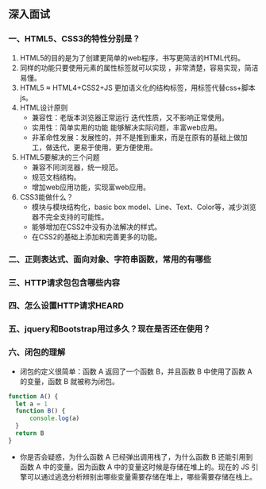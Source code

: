  ## 深入面试
 ### 一、HTML5、CSS3的特性分别是？
1. HTML5的目的是为了创建更简单的web程序，书写更简洁的HTML代码。
2. 同样的功能只要使用元素的属性标签就可以实现 ，非常清楚，容易实现，简洁易懂。
3. HTML5 ≈ HTML4+CSS2+JS 更加语义化的结构标签，用标签代替css+脚本js。
4. HTML设计原则
   - 兼容性：老版本浏览器正常运行 迭代性质，又不影响正常使用。
   - 实用性：简单实用的功能 能够解决实际问题，丰富web应用。
   - 非革命性发展：发展性的，并不是推到重来，而是在原有的基础上做加工，做迭代，更易于使用，更方便使用。
5. HTML5要解决的三个问题
   - 兼容不同浏览器，统一规范。
   - 规范文档结构。
   - 增加web应用功能，实现富web应用。
6. CSS3能做什么？
   - 模块与模块结构化，basic box model、Line、Text、Color等，减少浏览器不完全支持的可能性。
   - 能够增加在CSS2中没有办法解决的样式。
   - 在CSS2的基础上添加和完善更多的功能。
### 二、正则表达式、面向对象、字符串函数，常用的有哪些
### 三、HTTP请求包包含哪些内容
### 四、怎么设置HTTP请求HEARD
### 五、jquery和Bootstrap用过多久？现在是否还在使用？
### 六、闭包的理解
- 闭包的定义很简单：函数 A 返回了一个函数 B，并且函数 B 中使用了函数 A 的变量，函数 B 就被称为闭包。
``` javascript
function A() {
  let a = 1
  function B() {
      console.log(a)
  }
  return B
}
```
- 你是否会疑惑，为什么函数 A 已经弹出调用栈了，为什么函数 B 还能引用到函数 A 中的变量。因为函数 A 中的变量这时候是存储在堆上的。现在的 JS 引擎可以通过逃逸分析辨别出哪些变量需要存储在堆上，哪些需要存储在栈上。